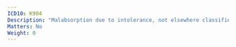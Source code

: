 ```yaml
---
ICD10: K904
Description: "Malabsorption due to intolerance, not elsewhere classified"
Matters: No
Weight: 0
---
```


